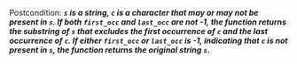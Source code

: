 Postcondition: ***`s` is a string, `c` is a character that may or may not be present in `s`. If both `first_occ` and `last_occ` are not -1, the function returns the substring of `s` that excludes the first occurrence of `c` and the last occurrence of `c`. If either `first_occ` or `last_occ` is -1, indicating that `c` is not present in `s`, the function returns the original string `s`.***